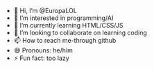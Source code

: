 - 👋 Hi, I’m @EuropaLOL
- 👀 I’m interested in programming/AI
- 🌱 I’m currently learning HTML/CSS/JS
- 💞️ I’m looking to collaborate on learning coding
- 📫 How to reach me-through github
- 😄 Pronouns: he/him
- ⚡ Fun fact: too lazy

<!---
EuropaLOL/EuropaLOL is a ✨ special ✨ repository because its `README.md` (this file) appears on your GitHub profile.
You can click the Preview link to take a look at your changes.
--->
